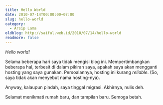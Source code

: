 ```yaml
---
title: Hello World
date: 2010-07-14T00:00:00+07:00
slug: hello-world
category:
  - Arsip Lama
oldblog: http://saiful.web.id/2010/07/14/hello-world
readmore: false
---
```


_Hello world!_

Selama beberapa hari saya tidak mengisi blog ini. Mempertimbangkan beberapa hal, terbesit di dalam pikiran saya, apakah saya akan mengganti hosting yang saya gunakan. Persoalannya, hosting ini kurang _reliable_. (So, saya tidak akan menyebut nama hosting-nya).

Anyway, kalaupun pindah, saya tinggal migrasi. Akhirnya, nulis deh.

Selamat menikmati rumah baru, dan tampilan baru. Semoga betah.
